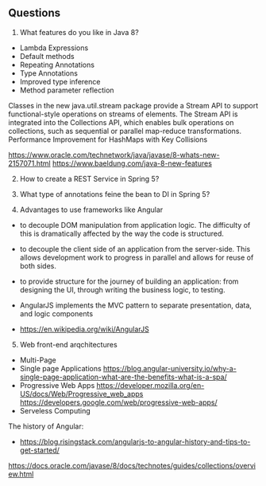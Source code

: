 

## Questions

1. What features do you like in Java 8?

* Lambda Expressions
* Default methods
* Repeating Annotations
* Type Annotations
* Improved type inference
* Method parameter reflection

Classes in the new java.util.stream package provide a Stream API to support functional-style operations on streams of elements. The Stream API is integrated into the Collections API, which enables bulk operations on collections, such as sequential or parallel map-reduce transformations.
Performance Improvement for HashMaps with Key Collisions

https://www.oracle.com/technetwork/java/javase/8-whats-new-2157071.html
https://www.baeldung.com/java-8-new-features

2. How to create a REST Service in Spring 5?

3. What type of annotations feine the bean to DI in Spring 5?

4. Advantages to use frameworks like Angular

* to decouple DOM manipulation from application logic. The difficulty of this is dramatically affected by the way the code is structured.
* to decouple the client side of an application from the server-side. This allows development work to progress in parallel and allows for reuse of both sides.
* to provide structure for the journey of building an application: from designing the UI, through writing the business logic, to testing.

* AngularJS implements the MVC pattern to separate presentation, data, and logic components

* https://en.wikipedia.org/wiki/AngularJS


5. Web front-end arqchitectures

* Multi-Page
* Single page Applications
    https://blog.angular-university.io/why-a-single-page-application-what-are-the-benefits-what-is-a-spa/
* Progressive Web Apps
    https://developer.mozilla.org/en-US/docs/Web/Progressive_web_apps
    https://developers.google.com/web/progressive-web-apps/
* Serveless Computing


The history of Angular:

* https://blog.risingstack.com/angularjs-to-angular-history-and-tips-to-get-started/


https://docs.oracle.com/javase/8/docs/technotes/guides/collections/overview.html

